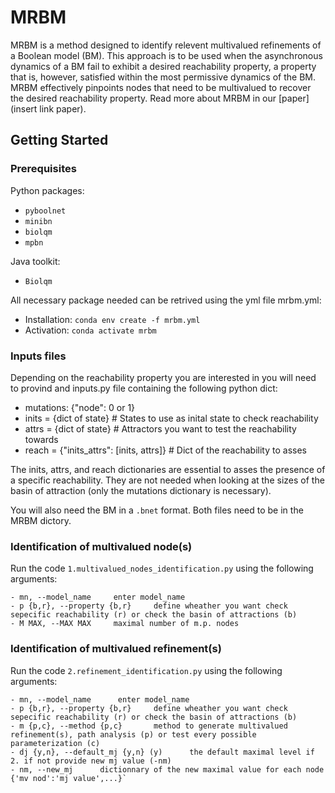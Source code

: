 # MRBM

MRBM is a method designed to identify relevent multivalued refinements of a Boolean model (BM). This approach is to be used when the asynchronous dynamics of a BM fail to exhibit a desired reachability property, a property that is, however, satisfied within the most permissive dynamics of the BM. MRBM effectively pinpoints nodes that need to be multivalued to recover the desired reachability property. Read more about MRBM in our [paper](insert link paper).

## Getting Started

### Prerequisites
Python packages:
  - `pyboolnet`
  - `minibn`
  - `biolqm`
  - `mpbn`

Java toolkit:
  - `Biolqm`

All necessary package needed can be retrived using the yml file mrbm.yml:
  - Installation: `conda env create -f mrbm.yml`
  - Activation: `conda activate mrbm`

### Inputs files

Depending on the  reachability property you are interested in you will need to provind and inputs.py file containing the following python dict:

  - mutations: {"node": 0 or 1}
  - inits = {dict of state} # States to use as inital state to check reachability
  - attrs = {dict of state} # Attractors you want to test the reachability towards
  - reach = {"inits_attrs": [inits, attrs]} # Dict of the reachability to asses

The inits, attrs, and reach dictionaries are essential to asses the presence of a specific reachability. They are not needed when looking at the sizes of the basin of attraction (only the mutations dictionary is necessary). 

You will also need the BM in a `.bnet` format.
Both files need to be in the MRBM dictory.

### Identification of multivalued node(s)
Run the code `1.multivalued_nodes_identification.py` using the following arguments:

    - mn, --model_name     enter model_name
    - p {b,r}, --property {b,r}     define wheather you want check sepecific reachability (r) or check the basin of attractions (b)                   
    - M MAX, --MAX MAX     maximal number of m.p. nodes


### Identification of multivalued refinement(s)

Run the code `2.refinement_identification.py` using the following arguments: 

    - mn, --model_name      enter model_name
    - p {b,r}, --property {b,r}     define wheather you want check sepecific reachability (r) or check the basin of attractions (b)                  
    - m {p,c}, --method {p,c}       method to generate multivalued refinement(s), path analysis (p) or test every possible parameterization (c)                   
    - dj {y,n}, --default_mj {y,n} (y)      the default maximal level if 2. if not provide new mj value (-nm)                   
    - nm, --new_mj      dictionnary of the new maximal value for each node {'mv nod':'mj value',...}`
